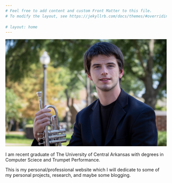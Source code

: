 ```yaml
---
# Feel free to add content and custom Front Matter to this file.
# To modify the layout, see https://jekyllrb.com/docs/themes/#overriding-theme-defaults

# layout: home
---
```



![My helpful screenshot](/images/headshot.jpg)



I am recent graduate of The University of Central Arkansas with degrees in Computer Sciece and Trumpet Performance.

This is my personal/professional website which I will dedicate to some of my personal projects, research, and maybe some blogging.


